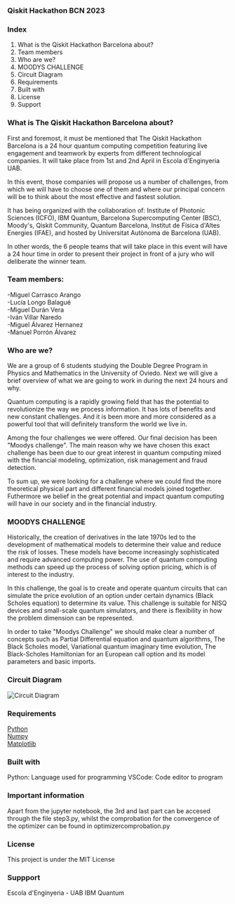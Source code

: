 ### **Qiskit** **Hackathon** **BCN** **2023**

### **Index**

1. What is the Qiskit Hackathon Barcelona about? <br>
2. Team members <br>
3. Who are we? <br>
4. MOODYS CHALLENGE <br>
5. Circuit Diagram <br>
6. Requirements <br>
7. Built with <br>
8. License <br>
9. Support <br>


### **What** **is** **The** **Qiskit** **Hackathon** **Barcelona** **about?**

First and foremost, it must be mentioned that The Qiskit Hackathon Barcelona is a 24 hour quantum computing competition featuring live engagement and teamwork by experts from different technological companies. It will take place from 1st and 2nd April in Escola d'Enginyeria UAB.

In this event, those companies will propose us a number of challenges, from which we will have to choose one of them and where our principal concern will be to think about the most effective and fastest solution. 

It has being organized with the collaboration of: Institute of Photonic Sciences (ICFO), IBM Quantum, Barcelona Supercomputing Center (BSC), Moody's, Qiskit Community, Quantum Barcelona, Institut de Física d'Altes Energies (IFAE), and hosted by Universitat Autònoma de Barcelona (UAB).

In other words, the 6 people teams that will take place in this event will have a 24 hour time in order to present their project in front of a jury who will deliberate the winner team.

### **Team** **members:**   


-Miguel Carrasco Arango <br>
-Lucía Longo Balagué <br>
-Miguel Durán Vera <br>
-Iván Villar Naredo <br>
-Miguel Álvarez Hernanez <br>
-Manuel Porrón Álvarez <br>


### **Who** **are** **we?**




We are a group of 6 students studying the Double Degree Program in Physics and Mathematics in the University of Oviedo. Next we will give a brief overview of what we are  going to work in during the next 24 hours and why.

Quantum computing is a rapidly growing field that has the potential to revolutionize the way we process information. It has lots of benefits and new constant challenges. And it is been more and more considered as a powerful tool that will definitely transform the world we live in.

Among the four challenges we were offered. Our final decision has been "Moodys challenge". The main reason why we have chosen this exact challenge has been due to our great interest in quantum computing mixed with the financial modeling, optimization, risk management and fraud detection.

To sum up, we were looking for a challenge where we could find the more theoretical physical part and different financial models joined together. Futhermore we belief in the great potential and impact quantum computing will have in our society and in the financial industry.



### **MOODYS CHALLENGE**

Historically, the creation of derivatives in the late 1970s led to the development of mathematical models to determine their value and reduce the risk of losses. These models have become increasingly sophisticated and require advanced computing power. The use of quantum computing methods can speed up the process of solving option pricing, which is of interest to the industry.

In this challenge, the goal is to create and operate quantum circuits that can simulate the price evolution of an option under certain dynamics (Black Scholes equation) to determine its value. This challenge is suitable for NISQ devices and small-scale quantum simulators, and there is flexibility in how the problem dimension can be represented.

In order to take "Moodys Challenge" we should make clear a number of concepts such as Partial Differential equation and quantum algorithms, The Black Scholes model, Variational quantum imaginary time evolution, The Black-Scholes Hamiltonian for an European call option and its model parameters and basic imports.

### **Circuit Diagram**

![Circuit Diagram](https://github.com/isivoxx/Qiskit-Hackathon-BCN/blob/main/Resources/circ.png)

### **Requirements**

[Python](https://aprendeconalf.es/docencia/python/manual/) <br>
[Numpy](https://numpy.org/doc/) <br>
[Matplotlib](https://matplotlib.org) <br>


### **Built with**


Python: Language used for programming
VSCode: Code editor to program


### **Important information**

Apart from the jupyter notebook, the 3rd and last part can be accesed through the file step3.py, whilst the comprobation for the convergence of the optimizer can be found in optimizercomprobation.py


### **License**

This project is under the MIT License
[](https://opensource.org/license/mit/)


### **Suppport**
Escola d'Enginyeria - UAB
[](https://www.uab.cat/enginyeria/)
IBM Quantum
[](https://quantum-computing.ibm.com/composer/files/f130b532a43fcbfc655fa49d0c9e82f19243be194211259ae675510796094d1f)
